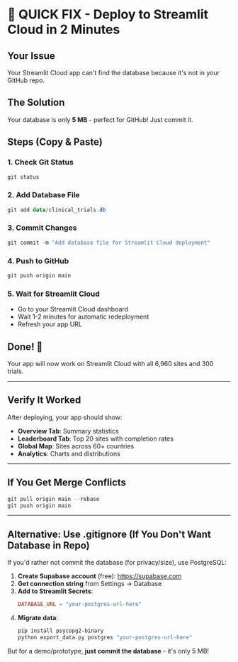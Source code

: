 # 🚀 QUICK FIX - Deploy to Streamlit Cloud in 2 Minutes

## Your Issue

Your Streamlit Cloud app can't find the database because it's not in your GitHub repo.

## The Solution

Your database is only **5 MB** - perfect for GitHub! Just commit it.

## Steps (Copy & Paste)

### 1. Check Git Status

```powershell
git status
```

### 2. Add Database File

```powershell
git add data/clinical_trials.db
```

### 3. Commit Changes

```powershell
git commit -m "Add database file for Streamlit Cloud deployment"
```

### 4. Push to GitHub

```powershell
git push origin main
```

### 5. Wait for Streamlit Cloud

- Go to your Streamlit Cloud dashboard
- Wait 1-2 minutes for automatic redeployment
- Refresh your app URL

## Done! 🎉

Your app will now work on Streamlit Cloud with all 6,960 sites and 300 trials.

---

## Verify It Worked

After deploying, your app should show:

- **Overview Tab**: Summary statistics
- **Leaderboard Tab**: Top 20 sites with completion rates
- **Global Map**: Sites across 60+ countries
- **Analytics**: Charts and distributions

---

## If You Get Merge Conflicts

```powershell
git pull origin main --rebase
git push origin main
```

---

## Alternative: Use .gitignore (If You Don't Want Database in Repo)

If you'd rather not commit the database (for privacy/size), use PostgreSQL:

1. **Create Supabase account** (free): https://supabase.com
2. **Get connection string** from Settings → Database
3. **Add to Streamlit Secrets**:
   ```toml
   DATABASE_URL = "your-postgres-url-here"
   ```
4. **Migrate data**:
   ```powershell
   pip install psycopg2-binary
   python export_data.py postgres "your-postgres-url-here"
   ```

But for a demo/prototype, **just commit the database** - it's only 5 MB!
